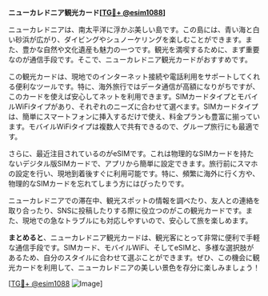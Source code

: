 **ニューカレドニア観光カード[[TG💪+ @esim1088](https://t.me/s/esim1088)]**

ニューカレドニアは、南太平洋に浮かぶ美しい島です。この島には、青い海と白い砂浜が広がり、ダイビングやシュノーケリングを楽しむことができます。また、豊かな自然や文化遺産も魅力の一つです。観光を満喫するために、まず重要なのが通信手段です。そこで、ニューカレドニア観光カードがおすすめです。

この観光カードは、現地でのインターネット接続や電話利用をサポートしてくれる便利なツールです。特に、海外旅行ではデータ通信が高額になりがちですが、このカードを使えば安心してネットを利用できます。SIMカードタイプとモバイルWiFiタイプがあり、それぞれのニーズに合わせて選べます。SIMカードタイプは、簡単にスマートフォンに挿入するだけで使え、料金プランも豊富に揃っています。モバイルWiFiタイプは複数人で共有できるので、グループ旅行にも最適です。

さらに、最近注目されているのがeSIMです。これは物理的なSIMカードを持たないデジタル版SIMカードで、アプリから簡単に設定できます。旅行前にスマホの設定を行い、現地到着後すぐに利用可能です。特に、頻繁に海外に行く方や、物理的なSIMカードを忘れてしまう方にはぴったりです。

ニューカレドニアでの滞在中、観光スポットの情報を調べたり、友人との連絡を取り合ったり、SNSに投稿したりする際に役立つのがこの観光カードです。また、現地での急なトラブルにも対応しやすいので、安心して旅を楽しめます。

**まとめると**、ニューカレドニア観光カードは、観光客にとって非常に便利で手軽な通信手段です。SIMカード、モバイルWiFi、そしてeSIMと、多様な選択肢があるため、自分のスタイルに合わせて選ぶことができます。ぜひ、この機会に観光カードを利用して、ニューカレドニアの美しい景色を存分に楽しみましょう！

[[TG💪+ @esim1088](https://t.me/s/esim1088) ![Image](https://i.postimg.cc/Y0z9fWf4/image.png)]